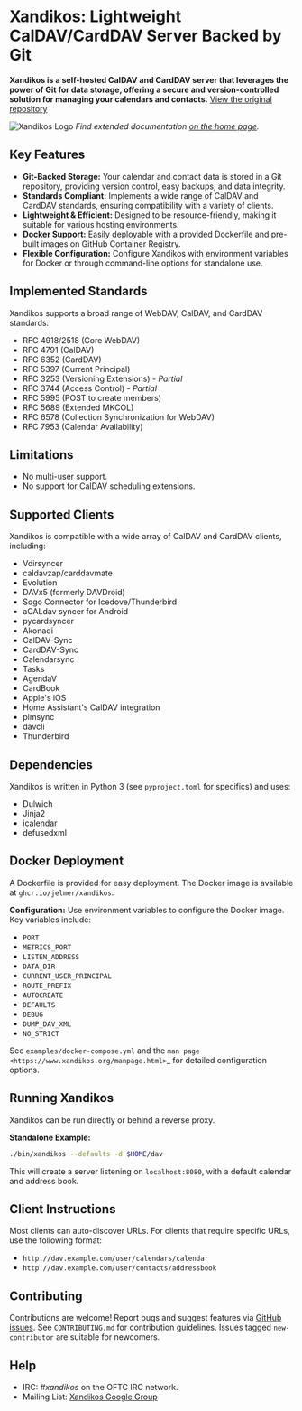 # Xandikos: Lightweight CalDAV/CardDAV Server Backed by Git

**Xandikos is a self-hosted CalDAV and CardDAV server that leverages the power of Git for data storage, offering a secure and version-controlled solution for managing your calendars and contacts.**  [View the original repository](https://github.com/jelmer/xandikos)

![Xandikos Logo](logo.png)
_Find extended documentation [on the home page](https://www.xandikos.org/docs/)._

## Key Features

*   **Git-Backed Storage:**  Your calendar and contact data is stored in a Git repository, providing version control, easy backups, and data integrity.
*   **Standards Compliant:** Implements a wide range of CalDAV and CardDAV standards, ensuring compatibility with a variety of clients.
*   **Lightweight & Efficient:** Designed to be resource-friendly, making it suitable for various hosting environments.
*   **Docker Support:**  Easily deployable with a provided Dockerfile and pre-built images on GitHub Container Registry.
*   **Flexible Configuration:** Configure Xandikos with environment variables for Docker or through command-line options for standalone use.

## Implemented Standards

Xandikos supports a broad range of WebDAV, CalDAV, and CardDAV standards:

*   RFC 4918/2518 (Core WebDAV)
*   RFC 4791 (CalDAV)
*   RFC 6352 (CardDAV)
*   RFC 5397 (Current Principal)
*   RFC 3253 (Versioning Extensions) - *Partial*
*   RFC 3744 (Access Control) - *Partial*
*   RFC 5995 (POST to create members)
*   RFC 5689 (Extended MKCOL)
*   RFC 6578 (Collection Synchronization for WebDAV)
*   RFC 7953 (Calendar Availability)

## Limitations

*   No multi-user support.
*   No support for CalDAV scheduling extensions.

## Supported Clients

Xandikos is compatible with a wide array of CalDAV and CardDAV clients, including:

*   Vdirsyncer
*   caldavzap/carddavmate
*   Evolution
*   DAVx5 (formerly DAVDroid)
*   Sogo Connector for Icedove/Thunderbird
*   aCALdav syncer for Android
*   pycardsyncer
*   Akonadi
*   CalDAV-Sync
*   CardDAV-Sync
*   Calendarsync
*   Tasks
*   AgendaV
*   CardBook
*   Apple's iOS
*   Home Assistant's CalDAV integration
*   pimsync
*   davcli
*   Thunderbird

## Dependencies

Xandikos is written in Python 3 (see `pyproject.toml` for specifics) and uses:

*   Dulwich
*   Jinja2
*   icalendar
*   defusedxml

## Docker Deployment

A Dockerfile is provided for easy deployment. The Docker image is available at `ghcr.io/jelmer/xandikos`.

**Configuration:** Use environment variables to configure the Docker image. Key variables include:

*   `PORT`
*   `METRICS_PORT`
*   `LISTEN_ADDRESS`
*   `DATA_DIR`
*   `CURRENT_USER_PRINCIPAL`
*   `ROUTE_PREFIX`
*   `AUTOCREATE`
*   `DEFAULTS`
*   `DEBUG`
*   `DUMP_DAV_XML`
*   `NO_STRICT`

See `examples/docker-compose.yml` and the `man page <https://www.xandikos.org/manpage.html>`_ for detailed configuration options.

## Running Xandikos

Xandikos can be run directly or behind a reverse proxy.

**Standalone Example:**

```bash
./bin/xandikos --defaults -d $HOME/dav
```

This will create a server listening on `localhost:8080`, with a default calendar and address book.

## Client Instructions

Most clients can auto-discover URLs. For clients that require specific URLs, use the following format:

*   `http://dav.example.com/user/calendars/calendar`
*   `http://dav.example.com/user/contacts/addressbook`

## Contributing

Contributions are welcome!  Report bugs and suggest features via [GitHub issues](https://github.com/jelmer/xandikos/issues/new).  See `CONTRIBUTING.md` for contribution guidelines.  Issues tagged `new-contributor` are suitable for newcomers.

## Help

*   IRC:  *#xandikos* on the OFTC IRC network.
*   Mailing List:  [Xandikos Google Group](https://groups.google.com/forum/#!forum/xandikos)